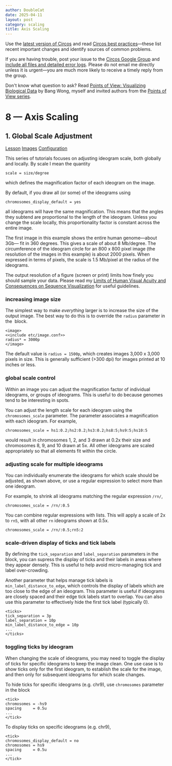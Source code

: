 ```yaml
---
author: DoubleCat
date: 2025-04-11
layout: post
category: scaling
title: Axis Scaling
---
```


Use the [latest version of Circos](/software/download/circos/) and read
[Circos best
practices](/documentation/tutorials/reference/best_practices/)—these list
recent important changes and identify sources of common problems.

If you are having trouble, post your issue to the [Circos Google
Group](https://groups.google.com/group/circos-data-visualization) and [include
all files and detailed error logs](/support/support/). Please do not email me
directly unless it is urgent—you are much more likely to receive a timely
reply from the group.

Don't know what question to ask? Read [Points of View: Visualizing Biological
Data](https://www.nature.com/nmeth/journal/v9/n12/full/nmeth.2258.html) by
Bang Wong, myself and invited authors from the [Points of View
series](https://mk.bcgsc.ca/pointsofview).

# 8 — Axis Scaling

## 1\. Global Scale Adjustment

[Lesson](/documentation/tutorials/scaling/global_scale/lesson)
[Images](/documentation/tutorials/scaling/global_scale/images)
[Configuration](/documentation/tutorials/scaling/global_scale/configuration)

This series of tutorials focuses on adjusting ideogram scale, both globally
and locally. By scale I mean the quantity

    
    
    scale = size/degree
    

which defines the magnification factor of each ideogram on the image.

By default, if you draw all (or some) of the ideograms using

    
    
    chromosomes_display_default = yes
    

all ideograms will have the same magnification. This means that the angles
they subtend are proportional to the length of the ideogram. Unless you change
the scale locally, this proportionality factor is constant across the entire
image.

The first image in this example shows the entire human genome—about 3Gb— fit
in 360 degrees. This gives a scale of about 8 Mb/degree. The circumference of
the ideogram circle for an 800 x 800 pixel image (the resolution of the images
in this example) is about 2000 pixels. When expressed in terms of pixels, the
scale is 1.5 Mb/pixel at the radius of the ideograms.

The output resolution of a figure (screen or print) limits how finely you
should sample your data. Please read my [Limits of Human Visual Acuity and
Consequences on Sequence
Visualization](https://mk.bcgsc.ca/vizbi/2012/resolution/resolution.pdf</p>)
for useful guidelines.

### increasing image size

The simplest way to make _everything_ larger is to increase the size of the
output image. The best way to do this is to override the `radius` parameter in
the <image> block.

    
    
    <image>
    <<include etc/image.conf>>
    radius* = 3000p
    </image>
    

The default value is `radius = 1500p`, which creates images 3,000 x 3,000
pixels in size. This is generally sufficient (>300 dpi) for images printed at
10 inches or less.

### global scale control

Within an image you can adjust the magnification factor of individual
ideograms, or groups of ideograms. This is useful to do because genomes tend
to be interesting in spots.

You can adjust the length scale for each ideogram using the
`chromosomes_scale` parameter. The parameter associates a magnification with
each ideogram. For example,

    
    
    chromosomes_scale = hs1:0.2;hs2:0.2;hs3:0.2;hs8:5;hs9:5;hs10:5
    

would result in chromosomes 1, 2, and 3 drawn at 0.2x their size and
chromosomes 8, 9, and 10 drawn at 5x. All other ideograms are scaled
appropriately so that all elements fit within the circle.

### adjusting scale for multiple ideograms

You can individually enumerate the ideograms for which scale should be
adjusted, as shown above, or use a regular expression to select more than one
ideogram.

For example, to shrink all ideograms matching the regular expression `/rn/`,

    
    
    chromosomes_scale = /rn/:0.5
    

You can combine regular expressions with lists. This will apply a scale of 2x
to `rn5`, with all other `rn` ideograms shown at 0.5x.

    
    
    chromosomes_scale = /rn/:0.5;rn5:2
    

### scale-driven display of ticks and tick labels

By defining the `tick_separation` and `label_separation` parameters in the
<ticks> block, you can supress the display of ticks and their labels in areas
where they appear densely. This is useful to help avoid micro-managing tick
and label over-crowding.

Another parameter that helps manage tick labels is
`min_label_distance_to_edge`, which controls the display of labels which are
too close to the edge of an ideogram. This parameter is useful if ideograms
are closely spaced and their edge tick labels start to overlap. You can also
use this parameter to effectively hide the first tick label (typically 0).

    
    
    <ticks>
    tick_separation = 3p
    label_separation = 10p
    min_label_distance_to_edge = 10p
    ...
    </ticks>
    

### toggling ticks by ideogram

When changing the scale of ideograms, you may need to toggle the display of
ticks for specific ideograms to keep the image clean. One use case is to show
ticks only for the first ideogram, to establish the scale for the image, and
then only for subsequent ideograms for which scale changes.

To hide ticks for specific ideograms (e.g. chr9), use `chromosomes` parameter
in the <tick> block

    
    
    <tick>
    chromosomes = -hs9
    spacing     = 0.5u
    ...
    </tick>
    

To display ticks on specific ideograms (e.g. chr9),

    
    
    <tick>
    chromosomes_display_default = no
    chromosomes = hs9
    spacing     = 0.5u
    ...
    </tick>
    

